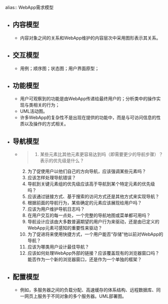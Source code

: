 alias:: WebApp需求模型

- ## 内容模型
	- 内容对象之间的关系和WebApp维护的内容层次中采用图形表示其关系。
- ## 交互模型
	- 用例；顺序图；状态图；用户界面原型；
- ## 功能模型
	- 用户可观察到的功能是由WebApp传递给最终用户的；分析类中的操作实现与类相关的行为；
	- UML活动图。
	- 许多WebApp的复杂性不是出现在提供的功能中，而是与可访问信息的性质以及操作的方式相关。
- ## 导航模型
	- > 1. 某些元素比其他元素更容易达到吗（即需要更少的导航步骤）？表示的优先级是什么？
	  2. 为了促使用户以他们自己的方向导航，应该强调某些元素吗？
	  3. 应该怎样处理导航错误？
	  4. 导航到关键元素组的优先级应该高于导航到某个特定元素的优先级吗？
	  5. 应该通过链接方式、基于搜索的访问方式还是其他方式来实现导航？
	  6. 根据前面的导航行为，某些确定的元素应该展现给用户吗？
	  7. 应该为用户维护导航日志吗？
	  8. 在用户交互的每一点处，一个完整的导航地图或菜单都可用吗？
	  9. 导航设计应该由大多数普遍期望的用户行为来驱动，还是由已定义的WebApp元素可感知的重要性来驱动？
	  10. 为了促进将来使用快捷方式，一个用户能否“存储”他以前对WebApp的导航？
	  11. 应该为哪类用户设计最佳导航？
	  12. 应该如何处理WebApp外部的链接？应该覆盖现有的浏览器窗口吗？能否作为一个新的浏览器窗口，还是作为一个单独的框架？
- ## 配置模型
	- 例如，多服务器之间的负载分配、高速缓存的体系结构、远程数据库、同一网页上服务于不同对象的多个服务器。UML部署图。